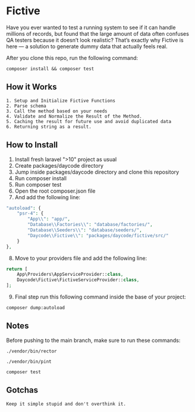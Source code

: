 # Fictive

Have you ever wanted to test a running system to see if it can handle millions of records, but found that the large amount of data often confuses QA testers because it doesn’t look realistic? That’s exactly why Fictive is here — a solution to generate dummy data that actually feels real.

After you clone this repo, run the following command:
```
composer install && composer test
```

## How it Works

```
1. Setup and Initialize Fictive Functions
2. Parse schema
3. Call the method based on your needs
4. Validate and Normalize the Result of the Method.
5. Caching the result for future use and avoid duplicated data
6. Returning string as a result.

```

## How to Install

1. Install fresh laravel ">10" project as usual
2. Create packages/daycode directory
3. Jump inside packages/daycode directory and clone this repository
4. Run composer install
5. Run composer test
6. Open the root composer.json file
7. And add the following line:

```php
"autoload": {
    "psr-4": {
        "App\\": "app/",
        "Database\\Factories\\": "database/factories/",
        "Database\\Seeders\\": "database/seeders/",
        "Daycode\\Fictive\\": "packages/daycode/fictive/src/"
    }
},
```

8. Move to your providers file and add the following line:

```php
return [
    App\Providers\AppServiceProvider::class,
    Daycode\Fictive\FictiveServiceProvider::class,
];
```

9. Final step run this following command inside the base of your project:

```
composer dump:autoload
```

## Notes

Before pushing to the main branch, make sure to run these commands:

```
./vendor/bin/rector

./vendor/bin/pint

composer test
```

## Gotchas
```
Keep it simple stupid and don't overthink it.
```
